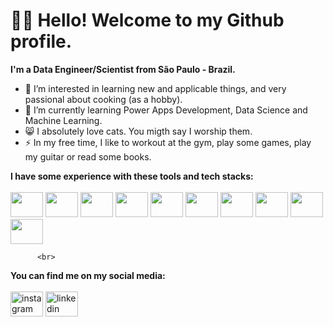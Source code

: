 # 👋🏼 Hello! Welcome to my Github profile.


<b>I'm a Data Engineer/Scientist from São Paulo - Brazil.</b>

- 👀 I’m interested in learning new and applicable things, and very passional about cooking (as a hobby).
- 🌱 I’m currently learning Power Apps Development, Data Science and Machine Learning.
- 😸 I absolutely love cats. You migth say I worship them.
- ⚡ In my free time, I like to workout at the gym, play some games, play my guitar or read some books.

<b>I have some experience with these tools and tech stacks:</b><br><br>
<img src="https://cdn.jsdelivr.net/gh/devicons/devicon/icons/vscode/vscode-original.svg" width="52" height="40"/>
<img src="https://cdn.jsdelivr.net/gh/devicons/devicon/icons/photoshop/photoshop-plain.svg" width="52" height="40"/>
<img src="https://cdn.jsdelivr.net/gh/devicons/devicon/icons/mysql/mysql-original.svg" width="52" height="40"/>
<img src="https://cdn.jsdelivr.net/gh/devicons/devicon/icons/postgresql/postgresql-plain.svg" width="52" height="40"/>
<img src="https://cdn.jsdelivr.net/gh/devicons/devicon/icons/microsoftsqlserver/microsoftsqlserver-plain.svg" width="52" height="40"/>
<img src="https://cdn.jsdelivr.net/gh/devicons/devicon/icons/python/python-original.svg" width="52" height="40"/>
<img src="https://cdn.jsdelivr.net/gh/devicons/devicon/icons/javascript/javascript-original.svg" width="52" height="40"/>
<img src="https://cdn.jsdelivr.net/gh/devicons/devicon/icons/react/react-original.svg" width="52" height="40"/>
<img src="https://cdn.jsdelivr.net/gh/devicons/devicon/icons/nextjs/nextjs-original.svg" width="52" height="40"/>
<img src="https://cdn.jsdelivr.net/gh/devicons/devicon/icons/nestjs/nestjs-plain-wordmark.svg" width="52" height="40"/>
          
          
          
          <br>
<b>You can find me on my social media:</b> <br><br>
<a href="https://www.instagram.com/leoakang/" target="_blank"><img src="https://raw.githubusercontent.com/maurodesouza/profile-readme-generator/master/src/assets/icons/social/instagram/default.svg" width="52" height="40" alt="instagram logo" style="max-width: 100%;"></a>
<a href="https://www.linkedin.com/in/leoakang/"><img src="https://raw.githubusercontent.com/maurodesouza/profile-readme-generator/master/src/assets/icons/social/linkedin/default.svg" width="52" height="40" alt="linkedin logo" style="max-width: 100%;"></a>

